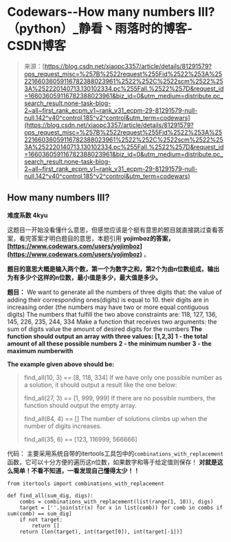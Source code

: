 <!--yml
category: codewars
date: 2022-08-13 11:41:58
-->

# Codewars--How many numbers III? （python）_静看丶雨落时的博客-CSDN博客

> 来源：[https://blog.csdn.net/xiaopc3357/article/details/81291579?ops_request_misc=%257B%2522request%255Fid%2522%253A%2522166036059116782388023961%2522%252C%2522scm%2522%253A%252220140713.130102334.pc%255Fall.%2522%257D&request_id=166036059116782388023961&biz_id=0&utm_medium=distribute.pc_search_result.none-task-blog-2~all~first_rank_ecpm_v1~rank_v31_ecpm-29-81291579-null-null.142^v40^control,185^v2^control&utm_term=codewars](https://blog.csdn.net/xiaopc3357/article/details/81291579?ops_request_misc=%257B%2522request%255Fid%2522%253A%2522166036059116782388023961%2522%252C%2522scm%2522%253A%252220140713.130102334.pc%255Fall.%2522%257D&request_id=166036059116782388023961&biz_id=0&utm_medium=distribute.pc_search_result.none-task-blog-2~all~first_rank_ecpm_v1~rank_v31_ecpm-29-81291579-null-null.142^v40^control,185^v2^control&utm_term=codewars)

## How many numbers III?

**难度系数 4kyu**

这题目一开始没看懂什么意思，但感觉应该是个挺有意思的题目就直接跳过查看答案，看完答案才明白题目的意思，本题引用 **yojimboz的答案，[https://www.codewars.com/users/yojimboz](https://www.codewars.com/users/yojimboz)** 。

**题目的意思大概是输入两个数，第一个为数字之和，第2个为由n位数组成，输出为有多少个这样的n位数，最小值是多少，最大值是多少。**

**题目：**
We want to generate all the numbers of three digits that:
the value of adding their corresponding ones(digits) is equal to 10\.
their digits are in increasing order (the numbers may have two or more equal contiguous digits)
The numbers that fulfill the two above constraints are: 118, 127, 136, 145, 226, 235, 244, 334
Make a function that receives two arguments:
the sum of digits value
the amount of desired digits for the numbers
**The function should output an array with three values: [1,2,3]**
**1 - the total amount of all these possible numbers**
**2 - the minimum number**
**3 - the maximum numberwith**

**The example given above should be:**

> find_all(10, 3) == [8, 118, 334]
> If we have only one possible number as a solution, it should output a result like the one below:
> 
> find_all(27, 3) == [1, 999, 999]
> If there are no possible numbers, the function should output the empty array.
> 
> find_all(84, 4) == []
> The number of solutions climbs up when the number of digits increases.
> 
> find_all(35, 6) == [123, 116999, 566666]

代码：
主要采用系统自带的itertools工具包中的`combinations_with_replacement` 函数，它可以十分方便的遍历这n位数，如果数字和等于给定值则保存！ **对就是这么简单！不看不知道，一看发现自己懂得太少！！**

```
from itertools import combinations_with_replacement

def find_all(sum_dig, digs):
    combs = combinations_with_replacement(list(range(1, 10)), digs) 
    target = [''.join(str(x) for x in list(comb)) for comb in combs if sum(comb) == sum_dig]
    if not target:
        return []
    return [len(target), int(target[0]), int(target[-1])] 
```